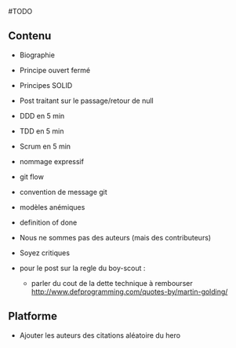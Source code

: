 #TODO

## Contenu
- Biographie

- Principe ouvert fermé
- Principes SOLID
- Post traitant sur le passage/retour de null 
- DDD en 5 min
- TDD en 5 min
- Scrum en 5 min
- nommage expressif
- git flow
- convention de message git
- modèles anémiques
- definition of done
- Nous ne sommes pas des auteurs (mais des contributeurs)
- Soyez critiques
- pour le post sur la regle du boy-scout :
    - parler du cout de la dette technique à rembourser
    http://www.defprogramming.com/quotes-by/martin-golding/

##  Platforme
- Ajouter les auteurs des citations aléatoire du hero